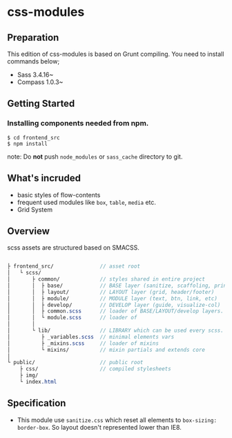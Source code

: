 # css-modules


## Preparation

This edition of css-modules is based on Grunt compiling.
You need to install commands below;

* Sass 3.4.16~
* Compass 1.0.3~

## Getting Started

### Installing components needed from npm.

```
$ cd frontend_src
$ npm install
```

note: Do **not** push `node_modules` or `sass_cache` directory to git.


## What's incruded

* basic styles of flow-contents
* frequent used modules like `box`, `table`, `media` etc.
* Grid System


## Overview

scss assets are structured based on SMACSS.

```scss

├ frontend_src/               // asset root
│   └ scss/
│       ├ common/             // styles shared in entire project
│       │  ├ base/            // BASE layer (sanitize, scaffoling, print)
│       │  ├ layout/          // LAYOUT layer (grid, header/footer)
│       │  ├ module/          // MODULE layer (text, btn, link, etc)
│       │  ├ develop/         // DEVELOP layer (guide, visualize-col)
│       │  ├ common.scss      // loader of BASE/LAYOUT/develop layers.
│       │  └ module.scss      // loader of
│       │
│       └ lib/                // LIBRARY which can be used every scss.
│          ├ _variables.scss  // minimal elements vars
│          ├ _mixins.scss     // loader of mixins
│          └ mixins/          // mixin partials and extends core
│
└ public/                     // public root
    ├ css/                    // compiled stylesheets
    ├ img/
    └ index.html

```

## Specification

* This module use `sanitize.css` which reset all elements to `box-sizing: border-box`. So layout doesn't represented lower than IE8.
